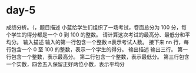 # day-5
成绩分析。（，题目描述 小蓝给学生们组织了一场考试，卷面总分为 100 分，每个学生的得分都是一个 0 到 100 的整数。  请计算这次考试的最高分、最低分和平均分。  输入描述 输入的第一行包含一个整数 n表示考试人数。  接下来 nn 行，每行包含一个 0 至 100 的整数，表示一个学生的得分。  输出描述 输出三行。  第一行包含一个整数，表示最高分。  第二行包含一个整数，表示最低分。  第三行包含一个实数，四舍五入保留正好两位小数，表示平均分
